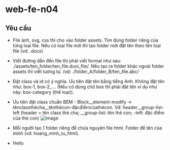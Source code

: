 # web-fe-n04
## Yêu cầu
- File ảnh, svg, css thì cho vào folder assets. Tìm đúng folder riêng của từng loại file. Nếu có loại file mới thì tạo folder mới đặt tên theo tên loại file (vd: .docx)
- Viết đường dẫn đến file thì phải viết format như sau: ./assets/ten_folder/ten_file.duoi_file/. Nếu tạo ra folder khác ngoài folder assets thì viết tương tự. (vd: ./folder_A/folder_B/ten_file.abc/
- Đặt class và id có ý nghĩa. Ưu tiên đặt tên bằng tiếng Anh. Không đặt tên như: box-1, box-2,.... (Nếu có dùng chữ box thì phải đặt tên ví dụ như này: box-category (thể loại)).
- Ưu tiên đặt class chuẩn BEM - Block__element-modify -> tênclassthẻcha__tênthẻcon-đặcđiểmcủathẻcon. Vd: header__group-list-left (header = tên class thẻ cha; __group-list: tên thẻ con; -left: đặc điểm của thẻ con)
  ![image](https://github.com/its-hmtu/web-fe-n04/assets/96937508/3cfea1b8-ba83-4f16-b623-7d3ac2c61972)

- Mỗi người tạo 1 folder riêng để chứa nguyên file html. Folder để tên của mình (vd: hoang_minh_tu_html).

- Hello
